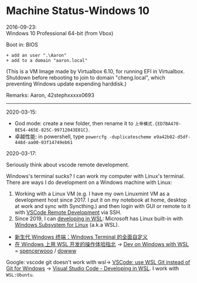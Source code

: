 Machine Status-Windows 10
====

2016-09-23:  
Windows 10 Professional 64-bit (from Vbox)

Boot in: BIOS

    + add an user ".\Aaron"
    + add to a domain "aaron.local"

(This is a VM Image made by Virtualbox 6.10, for running EFI in Virtualbox.
Shutdown before rebooting to join to domain "cheng.local", which preventing Windows update expending harddisk.)

Remarks: Aaron, 42stephxxxxx0693

----

2020-03-15:

* God mode: create a new folder, then rename it to `上帝模式.{ED7BA470-8E54-465E-825C-99712043E01C}`.
* 卓越性能:  in powershell, type `powercfg -duplicatescheme e9a42b02-d5df-448d-aa00-03f14749eb61`

2020-03-17:

Seriously think about vscode remote development.

Windows's terminal sucks? I can work my computer with Linux's terminal. There are ways I do development on a Windows machine with Linux:
1. Working with a Linux VM (e.g. I have my own Linuxmint VM as a development host since 2017. I put it on my notebook at home, desktop at work and sync with Syncthing.) and then login with GUI or remote to it with [VSCode Remote Development](https://code.visualstudio.com/docs/remote/remote-overview) via SSH.
2. Since 2019, I can [developing in WSL](https://code.visualstudio.com/docs/remote/wsl): Microsoft has Linux built-in with [Windows Subsystem for Linux](https://www.microsoft.com/zh-cn/p/windows-terminal-preview/9n0dx20hk701) (a.k.a WSL).
  * [新生代 Windows 终端：Windows Terminal 的全面自定义](https://sspai.com/post/59380)
  * [在 Windows 上用 WSL 开发的操作体验指北](https://sspai.com/post/47719) -> [Dev on Windows with WSL](https://dowww.spencerwoo.com/) = [spencerwooo](https://github.com/spencerwooo) / [dowww](https://github.com/spencerwooo/dowww)

Google: vscode git doesn't work with wsl-> [VSCode: use WSL Git instead of Git for Windows](https://stackoverflow.com/questions/44441830/vscode-use-wsl-git-instead-of-git-for-windows) -> [Visual Studio Code - Developing in WSL](https://code.visualstudio.com/docs/remote/wsl). I work with `WSL:Ubuntu`.